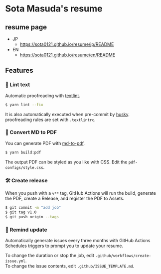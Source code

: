 # Sota Masuda's resume

## resume page

- JP
  - https://sota0121.github.io/resume/jp/README
- EN
  - https://sota0121.github.io/resume/en/README


## Features

### 💅 Lint text

Automatic proofreading with [textlint](https://github.com/textlint/textlint).

```bash
$ yarn lint --fix
```

It is also automatically executed when pre-commit by [husky](https://github.com/typicode/husky).  
proofreading rules are set with `.textlintrc`.


### 📝 Convert MD to PDF

You can generate PDF with [md-to-pdf](https://www.npmjs.com/package/md-to-pdf).


```bash
$ yarn build:pdf
```

The output PDF can be styled as you like with CSS. Edit the `pdf-configs/style.css`.  

### 🛠 Create release

When you push with a `v**` tag, GitHub Actions will run the build, generate the PDF, create a Release, and register the PDF to Assets.

```bash
$ git commit -m "add job"
$ git tag v1.0
$ git push origin --tags
```

### 📆 Remind update

Automatically generate issues every three months with GitHub Actions Schedules triggers to prompt you to update your resume.

To change the duration or stop the job, edit `.github/workflows/create-issue.yml`.  
To change the issue contents, edit `.github/ISSUE_TEMPLATE.md`.
